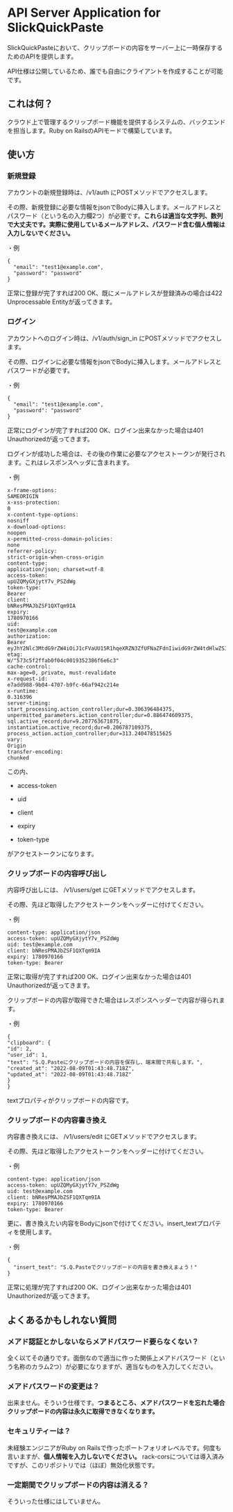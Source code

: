 # API Server Application for SlickQuickPaste

SlickQuickPasteにおいて、クリップボードの内容をサーバー上に一時保存するためのAPIを提供します。

API仕様は公開しているため、誰でも自由にクライアントを作成することが可能です。

## これは何？

クラウド上で管理するクリップボード機能を提供するシステムの、バックエンドを担当します。Ruby on RailsのAPIモードで構築しています。

## 使い方

### 新規登録
アカウントの新規登録時は、/v1/auth にPOSTメソッドでアクセスします。

その際、新規登録に必要な情報をjsonでBodyに挿入します。メールアドレスとパスワード（という名の入力欄2つ）が必要です。**これらは適当な文字列、数列で大丈夫です。実際に使用しているメールアドレス、パスワード含む個人情報は入力しないでください。**

・例

```
{
  "email": "test1@example.com",
  "password": "password"
}
```

正常に登録が完了すれば200 OK、既にメールアドレスが登録済みの場合は422 Unprocessable Entityが返ってきます。


### ログイン
アカウントへのログイン時は、/v1/auth/sign_in にPOSTメソッドでアクセスします。

その際、ログインに必要な情報をjsonでBodyに挿入します。メールアドレスとパスワードが必要です。

・例

```
{
  "email": "test1@example.com",
  "password": "password"
}
```

正常にログインが完了すれば200 OK、ログイン出来なかった場合は401 Unauthorizedが返ってきます。

ログインが成功した場合は、その後の作業に必要なアクセストークンが発行されます。これはレスポンスヘッダに含まれます。

・例

```
x-frame-options:
SAMEORIGIN
x-xss-protection:
0
x-content-type-options:
nosniff
x-download-options:
noopen
x-permitted-cross-domain-policies:
none
referrer-policy:
strict-origin-when-cross-origin
content-type:
application/json; charset=utf-8
access-token:
upUZQMyGXjytY7v_PSZdWg
token-type:
Bearer
client:
bNResPMAJbZSF1QXTqm9IA
expiry:
1780970166
uid:
test@example.com
authorization:
Bearer eyJhY2Nlc3MtdG9rZW4iOiJ1cFVaUU15R1hqeXRZN3ZfUFNaZFdnIiwidG9rZW4tdHlwZSI6IkJlYXJlciIsImNsaWVudCI6ImJOUmVzUE1BSmJaU0YxUVhUcW05SUEiLCJleHBpcnkiOiIxNzgwOTcwMTY2IiwidWlkIjoidGVzdEBleGFtcGxlLmNvbSJ9
etag:
W/"573c5f2ffab0f04c0019352386f6e6c3"
cache-control:
max-age=0, private, must-revalidate
x-request-id:
e7add988-9b04-4707-b9fc-66af942c214e
x-runtime:
0.316396
server-timing:
start_processing.action_controller;dur=0.306396484375, unpermitted_parameters.action_controller;dur=0.886474609375, sql.active_record;dur=9.207763671875, instantiation.active_record;dur=0.206787109375, process_action.action_controller;dur=313.240478515625
vary:
Origin
transfer-encoding:
chunked
```

この内、

* access-token

* uid

* client

* expiry

* token-type

がアクセストークンになります。


### クリップボードの内容呼び出し

内容呼び出しには、 /v1/users/get にGETメソッドでアクセスします。

その際、先ほど取得したアクセストークンをヘッダーに付けてください。

・例

```
content-type: application/json
access-token: upUZQMyGXjytY7v_PSZdWg
uid: test@example.com
client: bNResPMAJbZSF1QXTqm9IA
expiry: 1780970166
token-type: Bearer
```

正常に取得が完了すれば200 OK、ログイン出来なかった場合は401 Unauthorizedが返ってきます。

クリップボードの内容が取得できた場合はレスポンスヘッダーで内容が得られます。


・例

```
{
"clipboard": {
"id": 2,
"user_id": 1,
"text": "S.Q.Pasteにクリップボードの内容を保存し、端末間で共有します。",
"created_at": "2022-08-09T01:43:48.718Z",
"updated_at": "2022-08-09T01:43:48.718Z"
}
}
```

textプロパティがクリップボードの内容です。


### クリップボードの内容書き換え

内容書き換えには、 /v1/users/edit にGETメソッドでアクセスします。

その際、先ほど取得したアクセストークンをヘッダーに付けてください。

・例

```
content-type: application/json
access-token: upUZQMyGXjytY7v_PSZdWg
uid: test@example.com
client: bNResPMAJbZSF1QXTqm9IA
expiry: 1780970166
token-type: Bearer
```

更に、書き換えたい内容をBodyにjsonで付けてください。insert_textプロパティを使用します。

・例

```
{
  "insert_text": "S.Q.Pasteでクリップボードの内容を書き換えまょう！"
}
```



正常に処理が完了すれば200 OK、ログイン出来なかった場合は401 Unauthorizedが返ってきます。

## よくあるかもしれない質問

### メアド認証とかしないならメアドパスワード要らなくない？

全く以てその通りです。面倒なので適当に作った関係上メアドパスワード（という名称のカラム2つ）が必要になりますが、適当なものを入力してください。

### メアドパスワードの変更は？

出来ません。そういう仕様です。**つまるところ、メアドパスワードを忘れた場合クリップボードの内容は永久に取得できなくなります。**

### セキュリティーは？

未経験エンジニアがRuby on Railsで作ったポートフォリオレベルです。何度も言いますが、**個人情報を入力しないでください。**
rack-corsについては導入済みですが、このリポジトリでは（ほぼ）無効化状態です。

### 一定期間でクリップボードの内容は消える？

そういった仕様にはしていません。